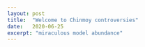 ```yaml
---
layout: post
title:  "Welcome to Chinmoy controversies"
date:   2020-06-25
excerpt: "miraculous model abundance"
---
```

